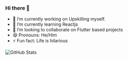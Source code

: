 ### Hi there 👋


- 🔭 I’m currently working on Upskilling myself.
- 🌱 I’m currently learning Reactjs
- 👯 I’m looking to collaborate on Flutter based projects
- 😄 Pronouns: He/Him
- ⚡ Fun fact: Life is hilarious


![GitHub Stats](https://github-readme-stats.vercel.app/api?username=adarsh786-tech&theme=radical)
<!--
**adarsh786-tech/adarsh786-tech** is a ✨ _special_ ✨ repository because its `README.md` (this file) appears on your GitHub profile.

Here are some ideas to get you started:
- 🤔 I’m looking for help with ...
- 💬 Ask me about ...
- 📫 How to reach me: ...
